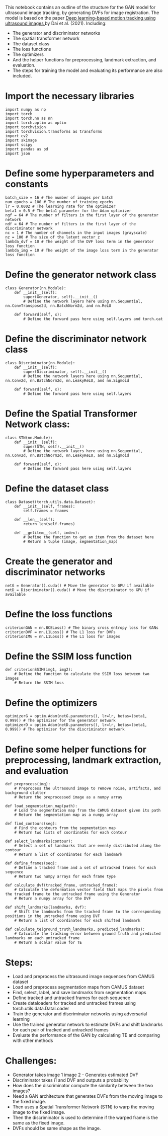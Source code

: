 This notebook contains an outline of the structure for the GAN model for ultrasound image tracking, by generating DVFs for image registration. The model is based on the paper [Deep learning-based motion tracking using ultrasound images ](https://pubmed.ncbi.nlm.nih.gov/34724712/) by Dai et al. (2021).
Including:
- The generator and discriminator networks
- The spatial transformer network
- The dataset class
- The loss functions
- The optimizers
- And the helper functions for preprocessing, landmark extraction, and evaluation. 
- The steps for training the model and evaluating its performance are also included.

# Import the necessary libraries
    import numpy as np
    import torch
    import torch.nn as nn
    import torch.optim as optim
    import torchvision
    import torchvision.transforms as transforms
    import cv2
    import skimage
    import scipy
    import pandas as pd
    import json

# Define some hyperparameters and constants
    batch_size = 16 # The number of images per batch
    num_epochs = 100 # The number of training epochs
    lr = 0.0002 # The learning rate for the optimizer
    beta1 = 0.5 # The beta1 parameter for the Adam optimizer
    ngf = 64 # The number of filters in the first layer of the generator network
    ndf = 64 # The number of filters in the first layer of the discriminator network
    nc = 1 # The number of channels in the input images (grayscale)
    nz = 100 # The size of the latent vector z
    lambda_dvf = 10 # The weight of the DVF loss term in the generator loss function
    lambda_img = 10 # The weight of the image loss term in the generator loss function

# Define the generator network class
    class Generator(nn.Module):
        def __init__(self):
            super(Generator, self).__init__()
            # Define the network layers here using nn.Sequential, nn.ConvTranspose2d, nn.BatchNorm2d, and nn.ReLU

        def forward(self, x):
            # Define the forward pass here using self.layers and torch.cat

# Define the discriminator network class
    class Discriminator(nn.Module):
        def __init__(self):
            super(Discriminator, self).__init__()
            # Define the network layers here using nn.Sequential, nn.Conv2d, nn.BatchNorm2d, nn.LeakyReLU, and nn.Sigmoid

        def forward(self, x):
            # Define the forward pass here using self.layers

# Define the Spatial Transformer Network class:
    class STN(nn.Module):
        def __init__(self):
            super(STN, self).__init__()
            # Define the network layers here using nn.Sequential, nn.Conv2d, nn.BatchNorm2d, nn.LeakyReLU, and nn.Sigmoid

        def forward(self, x):
            # Define the forward pass here using self.layers

# Define the dataset class
    class Dataset(torch.utils.data.Dataset):
        def __init__(self, frames):
            self.frames = frames

        def __len__(self):
            return len(self.frames)

        def __getitem__(self, index):
            # Define the function to get an item from the dataset here
            # Return a tuple (image, segmentation_map)

# Create the generator and discriminator networks
    netG = Generator().cuda() # Move the generator to GPU if available
    netD = Discriminator().cuda() # Move the discriminator to GPU if available

# Define the loss functions
    criterionGAN = nn.BCELoss() # The binary cross entropy loss for GANs
    criterionDVF = nn.L1Loss() # The L1 loss for DVFs
    criterionIMG = nn.L1Loss() # The L1 loss for images

# Define the SSIM loss function
    def criterionSSIM(img1, img2):
        # Define the function to calculate the SSIM loss between two images
        # Return the SSIM loss

# Define the optimizers
    optimizerG = optim.Adam(netG.parameters(), lr=lr, betas=(beta1, 0.999)) # The optimizer for the generator network
    optimizerD = optim.Adam(netD.parameters(), lr=lr, betas=(beta1, 0.999)) # The optimizer for the discriminator network

# Define some helper functions for preprocessing, landmark extraction, and evaluation

    def preprocess(img):
        # Preprocess the ultrasound image to remove noise, artifacts, and background clutter
        # Return the preprocessed image as a numpy array

    def load_segmentation_map(path):
        # Load the segmentation map from the CAMUS dataset given its path
        # Return the segmentation map as a numpy array

    def find_contours(seg):
        # Find the contours from the segmentation map
        # Return two lists of coordinates for each contour

    def select_landmarks(contour):
        # Select a set of landmarks that are evenly distributed along the contour 
        # Return a list of coordinates for each landmark

    def define_frames(seq):
        # Define a tracked frame and a set of untracked frames for each sequence
        # Return two numpy arrays for each frame type

    def calculate_dvf(tracked_frame, untracked_frame):
        # Calculate the deformation vector field that maps the pixels from the tracked frame to the untracked frame using the Generator 
        # Return a numpy array for the DVF

    def shift_landmarks(landmarks, dvf):
        # Shift the landmarks from the tracked frame to the corresponding positions in the untracked frame using DVF
        # Return a list of coordinates for each shifted landmark

    def calculate_te(ground_truth_landmarks, predicted_landmarks):
        # Calculate the tracking error between ground truth and predicted landmarks on each untracked frame 
        # Return a scalar value for TE

# Steps:

- Load and preprocess the ultrasound image sequences from CAMUS dataset
- Load and preprocess segmentation maps from CAMUS dataset
- Find, select, label, and save landmarks from segmentation maps
- Define tracked and untracked frames for each sequence
- Create dataloaders for tracked and untracked frames using torch.utils.data.DataLoader
- Train the generator and discriminator networks using adversarial learning
- Use the trained generator network to estimate DVFs and shift landmarks for each pair of tracked and untracked frames
- Evaluate the performance of the GAN by calculating TE and comparing with other methods

# Challenges:

- Generator takes image 1 image 2  - Generates estimated DVF
- Discriminator takes i1 and DVF and outputs a probability
- How does the discriminator compute the similarity between the two images?
- Need a GAN architecture that generates DVFs from the moving image to the fixed image.
- Then uses a Spatial Transformer Network (STN) to warp the moving image to the fixed image.
- Then the discriminator is used to determine if the warped frame is the same as the fixed image.
- DVFs should be same shape as the image.